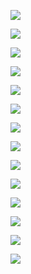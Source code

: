 ![](/assets/1)

![](/assets/2import.png)

![](/assets/3import.png)

![](/assets/4import.png)

![](/assets/5import.png)

![](/assets/6import.png)

![](/assets/7import.png)

![](/assets/import.png9)

![](/assets/10import.png)

![](/assets/11import.png)

![](/assets/12import.png)

![](/assets/13)

![](/assets/13import.png)

![](/assets/15import.png)

